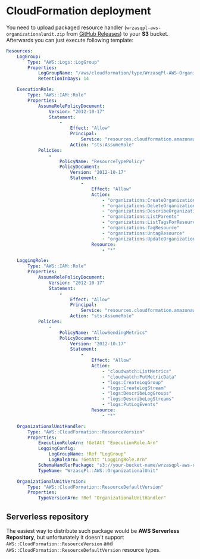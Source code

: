 <!---
# This file is part of the pl.wrzasq.cform.
#
# @license http://mit-license.org/ The MIT license
# @copyright 2021 © by Rafał Wrzeszcz - Wrzasq.pl.
-->

# CloudFormation deployment

You need to upload packaged resource handler (`wrzasqpl-aws-organizationalunit.zip` from
[GitHub Releases](https://github.com/rafalwrzeszcz-wrzasqpl/pl.wrzasq.cform/releases)) to your **S3** bucket.
Afterwards you can just execute following template:

```yaml
Resources:
    LogGroup:
        Type: "AWS::Logs::LogGroup"
        Properties:
            LogGroupName: "/aws/cloudformation/type/WrzasqPl-AWS-OrganizationalUnit/"
            RetentionInDays: 14

    ExecutionRole:
        Type: "AWS::IAM::Role"
        Properties:
            AssumeRolePolicyDocument:
                Version: "2012-10-17"
                Statement:
                    -
                        Effect: "Allow"
                        Principal:
                            Service: "resources.cloudformation.amazonaws.com"
                        Action: "sts:AssumeRole"
            Policies:
                -
                    PolicyName: "ResourceTypePolicy"
                    PolicyDocument:
                        Version: "2012-10-17"
                        Statement:
                            -
                                Effect: "Allow"
                                Action:
                                    - "organizations:CreateOrganizationalUnit"
                                    - "organizations:DeleteOrganizationalUnit"
                                    - "organizations:DescribeOrganizationalUnit"
                                    - "organizations:ListParents"
                                    - "organizations:ListTagsForResource"
                                    - "organizations:TagResource"
                                    - "organizations:UntagResource"
                                    - "organizations:UpdateOrganizationalUnit"
                                Resource:
                                    - "*"

    LoggingRole:
        Type: "AWS::IAM::Role"
        Properties:
            AssumeRolePolicyDocument:
                Version: "2012-10-17"
                Statement:
                    -
                        Effect: "Allow"
                        Principal:
                            Service: "resources.cloudformation.amazonaws.com"
                        Action: "sts:AssumeRole"
            Policies:
                -
                    PolicyName: "AllowSendingMetrics"
                    PolicyDocument:
                        Version: "2012-10-17"
                        Statement:
                            -
                                Effect: "Allow"
                                Action:
                                    - "cloudwatch:ListMetrics"
                                    - "cloudwatch:PutMetricData"
                                    - "logs:CreateLogGroup"
                                    - "logs:CreateLogStream"
                                    - "logs:DescribeLogGroups"
                                    - "logs:DescribeLogStreams"
                                    - "logs:PutLogEvents"
                                Resource:
                                    - "*"

    OrganizationalUnitHandler:
        Type: "AWS::CloudFormation::ResourceVersion"
        Properties: 
            ExecutionRoleArn: !GetAtt "ExecutionRole.Arn"
            LoggingConfig: 
                LogGroupName: !Ref "LogGroup"
                LogRoleArn: !GetAtt "LoggingRole.Arn"
            SchemaHandlerPackage: "s3://your-bucket-name/wrzasqpl-aws-organizationalunit.zip"
            TypeName: "WrzasqPl::AWS::OrganizationalUnit"

    OrganizationalUnitVersion:
        Type: "AWS::CloudFormation::ResourceDefaultVersion"
        Properties: 
            TypeVersionArn: !Ref "OrganizationalUnitHandler"
```

## Serverless repository

The easiest way to distribute such package would be **AWS Serverless Repository**, but unfortunately it doesn't support
`AWS::CloudFormation::ResourceVersion` and `AWS::CloudFormation::ResourceDefaultVersion` resource types.
